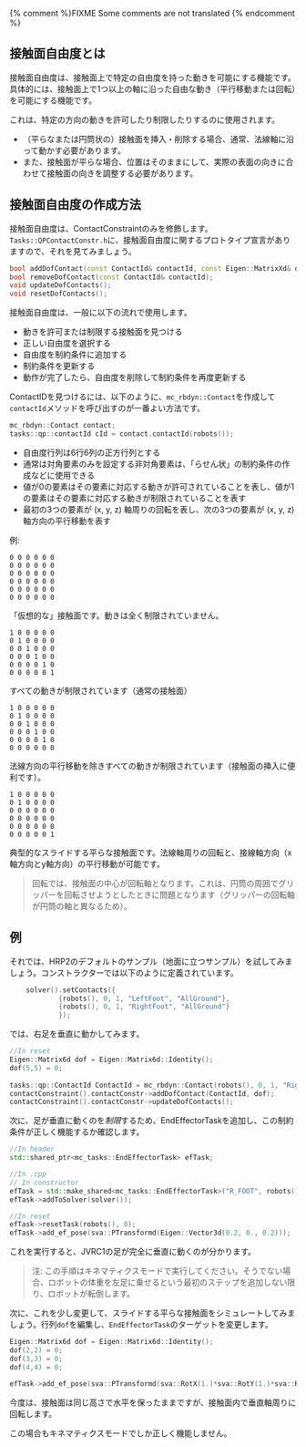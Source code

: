 {% comment %}FIXME Some comments are not translated {% endcomment %}

## 接触面自由度とは

接触面自由度は、接触面上で特定の自由度を持った動きを可能にする機能です。具体的には、接触面上で1つ以上の軸に沿った自由な動き（平行移動または回転）を可能にする機能です。

これは、特定の方向の動きを許可したり制限したりするのに使用されます。
- （平らなまたは円筒状の）接触面を挿入・削除する場合、通常、法線軸に沿って動かす必要があります。
- また、接触面が平らな場合、位置はそのままにして、実際の表面の向きに合わせて接触面の向きを調整する必要があります。

## 接触面自由度の作成方法

接触面自由度は、ContactConstraintのみを修飾します。`Tasks::QPContactConstr.h`に、接触面自由度に関するプロトタイプ宣言がありますので、それを見てみましょう。
```cpp
bool addDofContact(const ContactId& contactId, const Eigen::MatrixXd& dof);
bool removeDofContact(const ContactId& contactId);
void updateDofContacts();
void resetDofContacts();
```
接触面自由度は、一般に以下の流れで使用します。
- 動きを許可または制限する接触面を見つける
- 正しい自由度を選択する
- 自由度を制約条件に追加する
- 制約条件を更新する
- 動作が完了したら、自由度を削除して制約条件を再度更新する

ContactIDを見つけるには、以下のように、`mc_rbdyn::Contact`を作成して`contactId`メソッドを呼び出すのが一番よい方法です。
```cpp
mc_rbdyn::Contact contact;
tasks::qp::contactId cId = contact.contactId(robots());
```

- 自由度行列は6行6列の正方行列とする
- 通常は対角要素のみを設定する非対角要素は、「らせん状」の制約条件の作成などに使用できる
- 値が0の要素はその要素に対応する動きが許可されていることを表し、値が1の要素はその要素に対応する動きが制限されていることを表す
- 最初の3つの要素が (x, y, z) 軸周りの回転を表し、次の3つの要素が (x, y, z) 軸方向の平行移動を表す

例:
```
0 0 0 0 0 0
0 0 0 0 0 0
0 0 0 0 0 0
0 0 0 0 0 0
0 0 0 0 0 0
0 0 0 0 0 0
```
「仮想的な」接触面です。動きは全く制限されていません。

```
1 0 0 0 0 0
0 1 0 0 0 0
0 0 1 0 0 0
0 0 0 1 0 0
0 0 0 0 1 0
0 0 0 0 0 1
```

すべての動きが制限されています（通常の接触面）

```
1 0 0 0 0 0
0 1 0 0 0 0
0 0 1 0 0 0
0 0 0 1 0 0
0 0 0 0 1 0
0 0 0 0 0 0
```

法線方向の平行移動を除きすべての動きが制限されています（接触面の挿入に便利です）。

```
1 0 0 0 0 0
0 1 0 0 0 0
0 0 0 0 0 0
0 0 0 0 0 0
0 0 0 0 0 0
0 0 0 0 0 1
```

典型的なスライドする平らな接触面です。法線軸周りの回転と、接線軸方向（x軸方向とy軸方向）の平行移動が可能です。

> 回転では、接触面の中心が回転軸となります。これは、円筒の周囲でグリッパーを回転させようとしたときに問題となります（グリッパーの回転軸が円筒の軸と異なるため）。

## 例

それでは、HRP2のデフォルトのサンプル（地面に立つサンプル）を試してみましょう。コンストラクターでは以下のように定義されています。
```cpp
    solver().setContacts({
            {robots(), 0, 1, "LeftFoot", "AllGround"},
            {robots(), 0, 1, "RightFoot", "AllGround"}
            });
```

では、右足を垂直に動かしてみます。

```cpp
//In reset
Eigen::Matrix6d dof = Eigen::Matrix6d::Identity();
dof(5,5) = 0;
 
tasks::qp::ContactId ContactId = mc_rbdyn::Contact(robots(), 0, 1, "RightFoot", "AllGround").contactId(robots());
contactConstraint().contactConstr->addDofContact(ContactId, dof);
contactConstraint().contactConstr->updateDofContacts();
```

次に、足が垂直に動くのを*制限*するため、EndEffectorTaskを追加し、この制約条件が正しく機能するか確認します。

```cpp
//In header
std::shared_ptr<mc_tasks::EndEffectorTask> efTask;

//In .cpp
// In constructor
efTask = std::make_shared<mc_tasks::EndEffectorTask>("R_FOOT", robots(), 0, 5.0, 100);
efTask->addToSolver(solver());

//In reset
efTask->resetTask(robots(), 0);
efTask->add_ef_pose(sva::PTransformd(Eigen::Vector3d(0.2, 0., 0.2)));
```
これを実行すると、JVRC1の足が完全に垂直に動くのが分かります。

> 注: この手順はキネマティクスモードで実行してください。そうでない場合、ロボットの体重を左足に乗せるという最初のステップを追加しない限り、ロボットが転倒します。

次に、これを少し変更して、スライドする平らな接触面をシミュレートしてみましょう。行列`dof`を編集し、`EndEffectorTask`のターゲットを変更します。

```cpp
Eigen::Matrix6d dof = Eigen::Matrix6d::Identity();
dof(2,2) = 0;
dof(3,3) = 0;
dof(4,4) = 0;

efTask->add_ef_pose(sva::PTransformd(sva::RotX(1.)*sva::RotY(1.)*sva::RotZ(1.),Eigen::Vector3d(0.2, -0.2, 0.2)));
```

今度は、接触面は同じ高さで水平を保ったままですが、接触面内で垂直軸周りに回転します。

この場合もキネマティクスモードでしか正しく機能しません。
